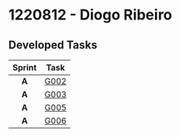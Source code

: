 # 1220812 - Diogo Ribeiro
## Developed Tasks

| Sprint |            Task             |
|:------:|:---------------------------:|
| **A**  | [G002](..%2FSprintA%2FG002) |
| **A**  | [G003](..%2FSprintA%2FG003) |
| **A**  | [G005](..%2FSprintA%2FG005) |
| **A**  | [G006](..%2FSprintA%2FG006) |